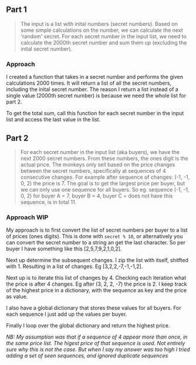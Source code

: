 ## Part 1

> The input is a list with inital numbers (secret numbers). Based on some simple calculations on the number, we can calculate the next 'random' secret. For each secret number in the input list, we need to calculate the 2000th secret number and sum them up (excluding the inital secret number).

### Approach

I created a function that takes in a secret number and performs the given calculations 2000 times. It will return a list of all the secret numbers, including the inital secret number. The reason I return a list instead of a single value (2000th secret number) is because we need the whole list for part 2.

To get the total sum, call this function for each secret number in the input list and access the last value in the list.

## Part 2

> For each secret number in the input list (aka buyers), we have the next 2000 secret numbers. From these numbers, the ones digit is the actual price. The monkeys only sell based on the price changes between the secret numbers, specifically at sequences of 4 consecutive changes. For example after sequence of changes: (-1, -1, 0, 2) the price is 7. The goal is to get the largest price per buyer, but we can only use one sequence for all buyers. So eg. sequence (-1, -1, 0, 2) for buyer A = 7, buyer B = 4, buyer C = does not have this sequence, is in total 11.

### Approach WIP

My approach is to first convert the list of secret numbers per buyer to a list of prices (ones digits). This is done with `secret % 10`, or alternatively you can convert the secret number to a string an get the last character. So per buyer I have something like this [2,5,7,9,2,1,0,2].

Next up determine the subsequent changes. I zip the list with itself, shitfted with 1. Resulting in a list of changes. Eg [3,2,2,-7,-1,-1,2].

Next up is to iterate this list of changes by 4. Checking each iteration what the price is after 4 changes. Eg after (3, 2, 2, -7) the price is 2. I keep track of the highest price in a dictionary, with the sequence as key and the price as value.

I also have a global dictionary that stores these values for all buyers. For each sequence I just add up the values per buyer.

Finally I loop over the global dictionary and return the highest price.

_NB: My assumption was that if a sequence of 4 appear more than once, in the same price list. The higest price of that sequence is used. Not entirely sure why this is not the case. But when I say my answer was too high I tried adding a set of seen sequences, and ignored duplicate sequences_
